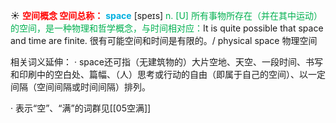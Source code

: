 ☀ <font color="red">**空间概念 空间总称：**</font>
<font color="sky blue">**space**</font> [speɪs] 
<font color="#00b050">n. [U] 所有事物所存在（并在其中运动）的空间，是一种物理和哲学概念，与时间相对应：</font>It is quite possible that space and time are finite. 很有可能空间和时间是有限的。/ physical space 物理空间

相关词义延伸：
· space还可指（无建筑物的）大片空地、天空、一段时间、书写和印刷中的空白处、篇幅、（人）思考或行动的自由（即属于自己的空间）、以一定间隔（空间间隔或时间间隔）排列。

· 表示“空”、“满”的词群见[[05空满]]
